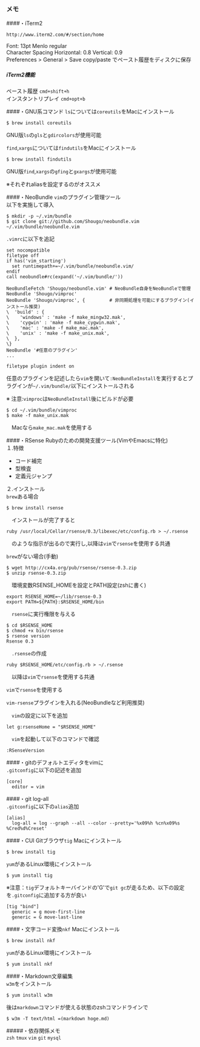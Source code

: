 ### メモ
####・iTerm2

    http://www.iterm2.com/#/section/home

Font: 13pt Menlo regular  
Character Spacing Horizontal: 0.8 Vertical: 0.9  
Preferences > General > Save copy/paste でペースト履歴をディスクに保存 
  
##### iTerm2機能
ペースト履歴
``cmd+shift+h``  
インスタントリプレイ
``cmd+opt+b``

####・GNU系コマンド
``ls``については``coreutils``をMacにインストール  

    $ brew install coreutils  

GNU版``ls``の``gls``と``gdircolors``が使用可能  

``find``,``xargs``については``findutils``をMacにインストール  

    $ brew install findutils

GNU版``find``,``xargs``の``gfing``と``gxargs``が使用可能  

※それぞれaliasを設定するのがオススメ

####・NeoBundle
`vim`のプラグイン管理ツール  
以下を実施して導入  

    $ mkdir -p ~/.vim/bundle    
    $ git clone git://github.com/Shougo/neobundle.vim ~/.vim/bundle/neobundle.vim    

`.vimrc`に以下を追記  

    set nocompatible    
    filetype off    
    if has('vim_starting')    
      set runtimepath+=~/.vim/bundle/neobundle.vim/    
    endif    
    call neobundle#rc(expand('~/.vim/bundle/'))    
    
    NeoBundleFetch 'Shougo/neobundle.vim' # NeoBundle自身をNeoBundleで管理    
    NeoBundle 'Shougo/vimproc'            
    NeoBundle 'Shougo/vimproc', {         # 非同期処理を可能にするプラグイン(インストール推奨)    
    \  'build' : {    
    \    'windows' : 'make -f make_mingw32.mak',    
    \    'cygwin' : 'make -f make_cygwin.mak',    
    \    'mac' : 'make -f make_mac.mak',    
    \    'unix' : 'make -f make_unix.mak',    
    \  },    
    \}    
    NeoBundle '#任意のプラグイン'    
    ...
    
    filetype plugin indent on    

任意のプラグインを記述したら`vim`を開いて`:NeoBundleInstall`を実行するとプラグインが`~/.vim/bundle/`以下にインストールされる

※ 注意:`vimproc`は`NeoBundleInstall`後にビルドが必要  

    $ cd ~/.vim/bundle/vimproc    
    $ make -f make_unix.mak    

　Macなら`make_mac.mak`を使用する  

####・RSense
Rubyのための開発支援ツール(VimやEmacsに特化)  
１.特徴  
- コード補完  
- 型検査  
- 定義元ジャンプ  

２.インストール  
`brew`ある場合  

    $ brew install rsense    

　インストールが完了すると  

    ruby /usr/local/Cellar/rsense/0.3/libexec/etc/config.rb > ~/.rsense   

　のような指示が出るので実行し,以降は`vim`で`rsense`を使用する共通  

`brew`がない場合(手動)  

    $ wget http://cx4a.org/pub/rsense/rsense-0.3.zip    
    $ unzip rsense-0.3.zip    

　環境変数RSENSE_HOMEを設定とPATH設定(zshに書く)  

    export RSENSE_HOME=~/lib/rsense-0.3    
    export PATH=${PATH}:$RSENSE_HOME/bin    

　`rsense`に実行権限を与える  

    $ cd $RSENSE_HOME    
    $ chmod +x bin/rsense    
    $ rsense version    
    Rsense 0.3    

　`.rsense`の作成  

    ruby $RSENSE_HOME/etc/config.rb > ~/.rsense    

　以降は`vim`で`rsense`を使用する共通  

`vim`で`rsense`を使用する  

  `vim-rsense`プラグインを入れる(NeoBundleなど利用推奨)  

　`vim`の設定に以下を追加  

    let g:rsenseHome = "$RSENSE_HOME"    

　`vim`を起動して以下のコマンドで確認  

    :RSenseVersion    

####・gitのデフォルトエディタをvimに  
``.gitconfig``に以下の記述を追加  

    [core]    
      editor = vim    

####・git log-all  
``.gitconfig``に以下の``alias``追加

    [alias]    
      log-all = log --graph --all --color --pretty='%x09%h %cn%x09%s %Cred%d%Creset'  

####・CUI Gitブラウザ``tig``
Macにインストール

    $ brew install tig

``yum``があるLinux環境にインストール

    $ yum install tig
  
  
※注意：``tig``デフォルトキーバインドの'G'で``git gc``が走るため、以下の設定を``.gitconfig``に追加する方が良い

    [tig "bind"]
      generic = g move-first-line
      generic = G move-last-line

####・文字コード変換``nkf``
Macにインストール  

    $ brew install nkf  

``yum``があるLinux環境にインストール

    $ yum install nkf

####・Markdown文章編集  
``w3m``をインストール  

    $ yum install w3m  


後は``markdown``コマンドが使える状態のzshコマンドラインで

    $ w3m -T text/html =(markdown hoge.md)

#####・依存関係メモ  
``zsh`` ``tmux`` ``vim`` ``git`` ``mysql``
